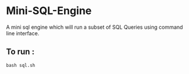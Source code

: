 # Mini-SQL-Engine
A mini sql engine which will run a subset of SQL Queries using command line interface.

## To run :

    bash sql.sh
